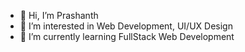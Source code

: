 - 👋 Hi, I’m Prashanth
- 👀 I’m interested in Web Development, UI/UX Design
- 🌱 I’m currently learning FullStack Web Development
<!-- 💞️ I’m looking to collaborate on ...
- 📫 How to reach me ... --->

<!---
prashanth797/prashanth797 is a ✨ special ✨ repository because its `README.md` (this file) appears on your GitHub profile.
You can click the Preview link to take a look at your changes.
--->
